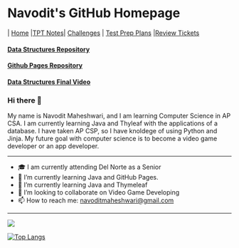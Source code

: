 # Navodit's GitHub Homepage

| [Home](..) |[TPT Notes](not)| [Challenges](cha) | [Test Prep Plans](pln) |[Review Tickets](rev)

#### [Data Structures Repository](https://github.com/Navodit1603/Datastructures-1)
#### [Github Pages Repository](https://github.com/Navodit1603/Navodit1603.github.io)
#### [Data Structures Final Video](https://www.youtube.com/watch?v=IZbuhNqkSow)

### Hi there 👋
My name is Navodit Maheshwari, and I am learning Computer Science in AP CSA. I am currently learning Java and Thyleaf with the applications of a database. I have taken AP CSP, so I have knoldege of using Python and Jinja. My future goal with computer science is to become a video game developer or an app developer.

---
* 🎓  I am currently attending Del Norte as a Senior
* 🔭  I’m currently learning Java and GitHub Pages.
* 🌱  I’m currently learning Java and Thymeleaf
* 👯  I’m looking to collaborate on Video Game Developing
* 📫  How to reach me: navoditmaheshwari@gmail.com

---
<img src= "https://github-readme-stats.vercel.app/api?username=Navodit1603&&show_icons=true&title_color=ffffff&icon_color=bb2acf&text_color=daf7dc&bg_color=151515">

[![Top Langs](https://github-readme-stats.vercel.app/api/top-langs/?username=Navodit1603)](https://github.com/Navodit1603/github-readme-stats)
